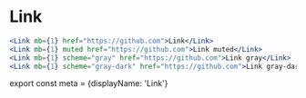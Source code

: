 # Link

```.jsx
<Link mb={1} href="https://github.com">Link</Link>
<Link mb={1} muted href="https://github.com">Link muted</Link>
<Link mb={1} scheme="gray" href="https://github.com">Link gray</Link>
<Link mb={1} scheme="gray-dark" href="https://github.com">Link gray-dark</Link>
```
export const meta = {displayName: 'Link'}
